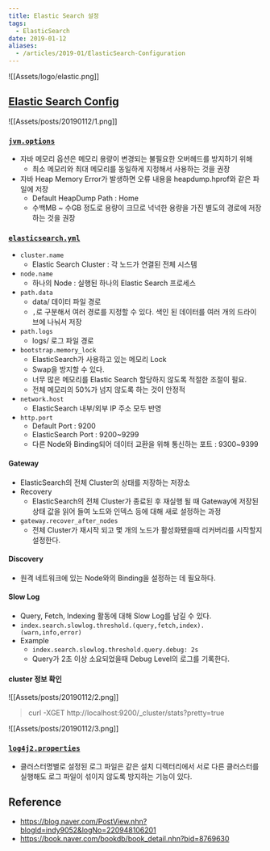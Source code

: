 ```yaml
---
title: Elastic Search 설정
tags:
  - ElasticSearch
date: 2019-01-12
aliases: 
  - /articles/2019-01/ElasticSearch-Configuration
---
```


![[Assets/logo/elastic.png]]

## [Elastic Search Config](https://www.elastic.co/guide/en/elasticsearch/reference/current/settings.html)
![[Assets/posts/20190112/1.png]]

### [`jvm.options`](https://www.elastic.co/guide/en/elasticsearch/reference/current/jvm-options.html)
- 자바 메모리 옵션은 메모리 용량이 변경되는 불필요한 오버헤드를 방지하기 위해
    - 최소 메모리와 최대 메모리를 동일하게 지정해서 사용하는 것을 권장
- 자바 Heap Memory Error가 발생하면 오류 내용을 heapdump.hprof와 같은 파일에 저장
    - Default HeapDump Path : Home
    - 수백MB ~ 수GB 정도로 용량이 크므로 넉넉한 용량을 가진 별도의 경로에 저장하는 것을 권장

### [`elasticsearch.yml`](https://www.elastic.co/guide/en/elasticsearch/reference/current/important-settings.html)
- `cluster.name`
    - Elastic Search Cluster : 각 노드가 연결된 전체 시스템
- `node.name`
    - 하나의 Node : 실행된 하나의 Elastic Search 프로세스
- `path.data`
    - data/ 데이터 파일 경로
    - `,`로 구분해서 여러 경로를 지정할 수 있다. 색인 된 데이터를 여러 개의 드라이브에 나눠서 저장
- `path.logs`
    - logs/ 로그 파일 경로
- `bootstrap.memory_lock`
    - ElasticSearch가 사용하고 있는 메모리 Lock
    - Swap을 방지할 수 있다.
    - 너무 많은 메모리를 Elastic Search 할당하지 않도록 적절한 조절이 필요.
    - 전체 메모리의 50%가 넘지 않도록 하는 것이 안정적
- `network.host`
    - ElasticSearch 내부/외부 IP 주소 모두 반영
- `http.port`
    - Default Port : 9200
    - ElasticSearch Port : 9200~9299
    - 다른 Node와 Binding되어 데이터 교환을 위해 통신하는 포트 : 9300~9399

#### Gateway
- ElasticSearch의 전체 Cluster의 상태를 저장하는 저장소
- Recovery
    - ElasticSearch의 전체 Cluster가 종료된 후 재실행 될 때 Gateway에 저장된 상태 값을 읽어 들여 노드와 인덱스 등에 대해 새로 설정하는 과정
- `gateway.recover_after_nodes`
    - 전체 Cluster가 재시작 되고 몇 개의 노드가 활성화됐을때 리커버리를 시작할지 설정한다.

#### Discovery
- 원격 네트워크에 있는 Node와의 Binding을 설정하는 데 필요하다.

#### Slow Log
- Query, Fetch, Indexing 활동에 대해 Slow Log를 남길 수 있다.
- `index.search.slowlog.threshold.(query,fetch,index).(warn,info,error)`
- Example
    - `index.search.slowlog.threshold.query.debug: 2s`
    - Query가 2초 이상 소요되었을때 Debug Level의 로그를 기록한다.

#### cluster 정보 확인
![[Assets/posts/20190112/2.png]]

> curl -XGET http://localhost:9200/_cluster/stats\?pretty=true

![[Assets/posts/20190112/3.png]]



### [`log4j2.properties`](https://www.elastic.co/guide/en/elasticsearch/reference/current/logging.html)
- 클러스터명별로 설정된 로그 파일은 같은 설치 디렉터리에서 서로 다른 클러스터를 실행해도 로그 파일이 섞이지 않도록 방지하는 기능이 있다.



## Reference
- <https://blog.naver.com/PostView.nhn?blogId=indy9052&logNo=220948106201>
- <https://book.naver.com/bookdb/book_detail.nhn?bid=8769630>
